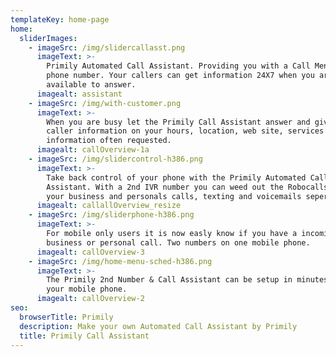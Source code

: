 ```yaml
---
templateKey: home-page
home:
  sliderImages:
    - imageSrc: /img/slidercallasst.png
      imageText: >-
        Primily Automated Call Assistant. Providing you with a Call Menu and 2nd
        phone number. Your callers can get information 24X7 when you are not
        available to answer.  
      imagealt: assistant
    - imageSrc: /img/with-customer.png
      imageText: >-
        When you are busy let the Primily Call Assistant answer and give the
        caller information on your hours, location, web site, services and other
        information often requested.
      imagealt: callOverview-1a
    - imageSrc: /img/slidercontrol-h386.png
      imageText: >-
        Take back control of your phone with the Primily Automated Call
        Assistant. With a 2nd IVR number you can weed out the Robocalls and keep
        your business and personals calls, texting and voicemails seperate.
      imagealt: callallOverview_resize
    - imageSrc: /img/sliderphone-h386.png
      imageText: >-
        For mobile only users it is now easly know if you have a incoming
        business or personal call. Two numbers on one mobile phone.
      imagealt: callOverview-3
    - imageSrc: /img/home-menu-sched-h386.png
      imageText: >-
        The Primily 2nd Number & Call Assistant can be setup in minutes with
        your mobile phone.
      imagealt: callOverview-2
seo:
  browserTitle: Primily
  description: Make your own Automated Call Assistant by Primily
  title: Primily Call Assistant
---
```


